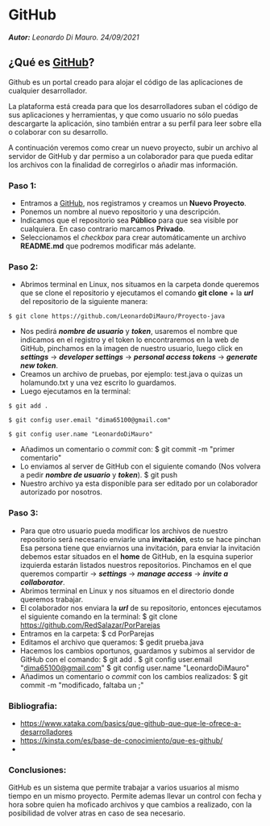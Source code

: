 # GitHub 
_**Autor:** Leonardo Di Mauro. 24/09/2021_

## ¿Qué es [GitHub](www.github.com)? 
Github es un portal creado para alojar el código de las aplicaciones de cualquier desarrollador.

La plataforma está creada para que los desarrolladores suban el código de sus aplicaciones y herramientas, y que como usuario no sólo puedas descargarte la aplicación, sino también entrar a su perfil para leer sobre ella o colaborar con su desarrollo.

A continuación veremos como crear un nuevo proyecto, subir un archivo al servidor de GitHub y dar permiso a un colaborador para que pueda editar los archivos con la finalidad de corregirlos o añadir mas información.

### Paso 1:
* Entramos a [GitHub](www.github.com), nos registramos y creamos un **Nuevo Proyecto**.
* Ponemos un nombre al nuevo repositorio y una descripción.
* Indicamos que el repositorio sea **Público** para que sea visible por cualquiera. En caso contrario marcamos **Privado**.
* Seleccionamos el _checkbox_ para crear automáticamente un archivo **README.md** que podremos modificar más adelante.

### Paso 2:

* Abrimos terminal en Linux, nos situamos en la carpeta donde queremos que se clone el repositorio y ejecutamos el comando **git clone** + la **_url_** del repositorio de la siguiente manera:
```
$ git clone https://github.com/LeonardoDiMauro/Proyecto-java
```
* Nos pedirá **_nombre de usuario_** y **_token_**, usaremos el nombre que indicamos en el registro y el token lo encontraremos en la web de GitHub, pinchamos en la imagen de nuestro usuario, luego click en **_settings_** -> **_developer settings_** -> **_personal access tokens_** -> **_generate new token_**.
* Creamos un archivo de pruebas, por ejemplo: test.java o quizas un holamundo.txt y una vez escrito lo guardamos.
* Luego ejecutamos en la terminal:
```
$ git add .
```
```
$ git config user.email "dima65100@gmail.com"
```
```
$ git config user.name "LeonardoDiMauro"
```
* Añadimos un comentario o _commit_ con:
$ git commit -m "primer comentario"
* Lo enviamos al server de GitHub con el siguiente comando (Nos volvera a pedir **_nombre de usuario_** y **_token_**).
$ git push
* Nuestro archivo ya esta disponible para ser editado por un colaborador autorizado por nosotros.

### Paso 3:

* Para que otro usuario pueda modificar los archivos de nuestro repositorio será necesario enviarle una **invitación**, esto se hace pinchan
Esa persona tiene que enviarnos una invitación, para enviar la invitación debemos estar situados en el **home** de GitHub, en la esquina superior izquierda estarán listados nuestros repositorios. Pinchamos en el que queremos compartir -> **_settings_** -> **_manage access_** -> **_invite a collaborator_**.
* Abrimos terminal en Linux y nos situamos en el directorio donde queremos trabajar.
* El colaborador nos enviara la **_url_** de su repositorio, entonces ejecutamos el siguiente comando en la terminal:
$ git clone https://github.com/RedSalazar/PorParejas
* Entramos en la carpeta:
$ cd PorParejas
* Editamos el archivo que queramos:
$ gedit prueba.java
* Hacemos los cambios oportunos, guardamos y subimos al servidor de GitHub con el comando:
$ git add .
$ git config user.email "dima65100@gmail.com"
$ git config user.name "LeonardoDiMauro"
* Añadimos un comentario o _commit_ con los cambios realizados:
$ git commit -m "modificado, faltaba un ;"


### Bibliografia:

* https://www.xataka.com/basics/que-github-que-que-le-ofrece-a-desarrolladores
* https://kinsta.com/es/base-de-conocimiento/que-es-github/
* 
### Conclusiones:

GitHub es un sistema que permite trabajar a varios usuarios al mismo tiempo en un mismo proyecto. Permite ademas llevar un control con fecha y hora sobre quien ha moficado archivos y que cambios a realizado, con la posibilidad de volver atras en caso de sea necesario.
